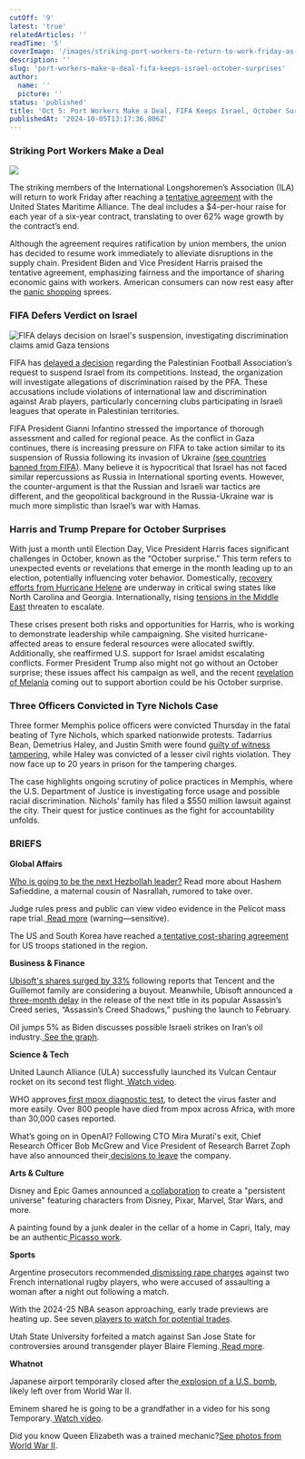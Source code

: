 ```yaml
---
cutOff: '9'
latest: 'true'
relatedArticles: ''
readTime: '5'
coverImage: '/images/striking-port-workers-to-return-to-work-friday-as-negotiators-reach-an-agreement-on-wages-M2OT.webp'
description: ''
slug: 'port-workers-make-a-deal-fifa-keeps-israel-october-surprises'
author:
  name: ''
  picture: ''
status: 'published'
title: 'Oct 5: Port Workers Make a Deal, FIFA Keeps Israel, October Surprises'
publishedAt: '2024-10-05T13:17:36.806Z'
---
```


### Striking Port Workers Make a Deal

![](/images/striking-port-workers-to-return-to-work-friday-as-negotiators-reach-an-agreement-on-wages-c4MT.webp)

The striking members of the International Longshoremen’s Association (ILA) will return to work Friday after reaching a [tentative agreement](https://edition.cnn.com/2024/10/03/business/port-strike-union-deal/index.html) with the United States Maritime Alliance. The deal includes a $4-per-hour raise for each year of a six-year contract, translating to over 62% wage growth by the contract’s end.

Although the agreement requires ratification by union members, the union has decided to resume work immediately to alleviate disruptions in the supply chain. President Biden and Vice President Harris praised the tentative agreement, emphasizing fairness and the importance of sharing economic gains with workers. American consumers can now rest easy after the [panic shopping](https://www.usatoday.com/story/money/shopping/2024/10/02/port-dockworkers-strike-stockpiling-2024/75481058007/) sprees.

### FIFA Defers Verdict on Israel

![FIFA delays decision on Israel's suspension, investigating discrimination claims amid Gaza tensions](/images/fifa-has-again-delayed-a-decision-on-suspending-israel-from-its-competitions-gzMj.webp)

FIFA has [delayed a decision](https://www.dw.com/en/fifa-defers-verdict-on-israel-exclusion-launches-probe/a-70394117) regarding the Palestinian Football Association’s request to suspend Israel from its competitions. Instead, the organization will investigate allegations of discrimination raised by the PFA. These accusations include violations of international law and discrimination against Arab players, particularly concerning clubs participating in Israeli leagues that operate in Palestinian territories.

FIFA President Gianni Infantino stressed the importance of thorough assessment and called for regional peace. As the conflict in Gaza continues, there is increasing pressure on FIFA to take action similar to its suspension of Russia following its invasion of Ukraine [(see countries banned from FIFA)](https://time.com/6234776/countries-banned-world-cup-russia/). Many believe it is hypocritical that Israel has not faced similar repercussions as Russia in International sporting events. However, the counter-argument is that the Russian and Israeli war tactics are different, and the geopolitical background in the Russia-Ukraine war is much more simplistic than Israel’s war with Hamas.

### Harris and Trump Prepare for October Surprises

With just a month until Election Day, Vice President Harris faces significant challenges in October, known as the “October surprise.” This term refers to unexpected events or revelations that emerge in the month leading up to an election, potentially influencing voter behavior. Domestically, [recovery efforts from Hurricane Helene](https://www.presidentialsummary.com/archives/storm-states-visit-russia-targets-journalists-melania-breaks-gop-line) are underway in critical swing states like North Carolina and Georgia. Internationally, rising [tensions in the Middle East](https://www.presidentialsummary.com/archives/3rd-oct-world-view-on-iran-israel-conflict-diddy-faces-new-charges) threaten to escalate.

These crises present both risks and opportunities for Harris, who is working to demonstrate leadership while campaigning. She visited hurricane-affected areas to ensure federal resources were allocated swiftly. Additionally, she reaffirmed U.S. support for Israel amidst escalating conflicts. Former President Trump also might not go without an October surprise; these issues affect his campaign as well, and the recent [revelation of Melania](https://www.newsweek.com/melania-trump-abortion-october-surprise-1963313) coming out to support abortion could be his October surprise.

### Three Officers Convicted in Tyre Nichols Case

Three former Memphis police officers were convicted Thursday in the fatal beating of Tyre Nichols, which sparked nationwide protests. Tadarrius Bean, Demetrius Haley, and Justin Smith were found [guilty of witness tampering](https://time.com/7049240/tyre-nichols-officers-convicted/), while Haley was convicted of a lesser civil rights violation. They now face up to 20 years in prison for the tampering charges.

The case highlights ongoing scrutiny of police practices in Memphis, where the U.S. Department of Justice is investigating force usage and possible racial discrimination. Nichols’ family has filed a $550 million lawsuit against the city. Their quest for justice continues as the fight for accountability unfolds.

### BRIEFS

**Global Affairs**

[Who is going to be the next Hezbollah leader?](https://edition.cnn.com/2024/10/04/middleeast/hashem-safieddine-hezbollah-profile-intl/index.html) Read more about Hashem Safieddine, a maternal cousin of Nasrallah, rumored to take over.

Judge rules press and public can view video evidence in the Pelicot mass rape trial.[ Read more](https://www.bbc.com/news/articles/ce81qj2j3vlo) (warning—sensitive).

The US and South Korea have reached a[ tentative cost-sharing agreement](https://edition.cnn.com/2024/10/04/politics/us-forces-south-korea-cost-sharing-agreement/index.html) for US troops stationed in the region.

**Business & Finance**

[Ubisoft's shares surged by 33%](https://www.cnbc.com/2024/10/04/ubisoft-shares-skyrocket-after-report-tencent-guillemot-family-considering-buyout.html) following reports that Tencent and the Guillemot family are considering a buyout. Meanwhile, Ubisoft announced a[ three-month delay](https://www.gamespot.com/articles/ubisoft-developers-pushed-for-assassins-creed-shadows-delay-report/1100-6526847/) in the release of the next title in its popular Assassin’s Creed series, “Assassin’s Creed Shadows,” pushing the launch to February.

Oil jumps 5% as Biden discusses possible Israeli strikes on Iran’s oil industry.[ See the graph](https://www.bbc.com/news/articles/cx250ygn9ddo).

**Science & Tech**

United Launch Alliance (ULA) successfully launched its Vulcan Centaur rocket on its second test flight.[ Watch video](https://www.space.com/ula-vulcan-centaur-second-test-flight-launch-success).

WHO approves[ first mpox diagnostic test](https://www.dw.com/en/who-approves-first-mpox-diagnostic-test/a-70404386), to detect the virus faster and more easily. Over 800 people have died from mpox across Africa, with more than 30,000 cases reported.

What’s going on in OpenAI? Following CTO Mira Murati's exit, Chief Research Officer Bob McGrew and Vice President of Research Barret Zoph have also announced their[ decisions to leave](https://edition.cnn.com/2024/09/25/tech/openai-technology-chief-mira-murati-leaving/index.html) the company.

**Arts & Culture**

Disney and Epic Games announced a[ collaboration](https://www.theverge.com/2024/10/4/24261555/epic-disney-fortnite-unreal-fest) to create a "persistent universe" featuring characters from Disney, Pixar, Marvel, Star Wars, and more.

A painting found by a junk dealer in the cellar of a home in Capri, Italy, may be an authentic[ Picasso work](https://www.artnews.com/art-news/news/painting-found-capri-authentic-picasso-experts-claim-1234719531/).

**Sports**

Argentine prosecutors recommended[ dismissing rape charges](https://www.france24.com/en/live-news/20241004-prosecutors-seek-dismissal-of-rape-charges-against-french-rugby-players) against two French international rugby players, who were accused of assaulting a woman after a night out following a match.

With the 2024-25 NBA season approaching, early trade previews are heating up. See seven[ players to watch for potential trades](https://www.espn.com/nba/insider/story/_/id/41567924/nba-early-trade-preview-seven-players-watch-2024-25).

Utah State University forfeited a match against San Jose State for controversies around transgender player Blaire Fleming.[ Read more](https://www.boredpanda.com/utah-state-volleyball-team-abandons-womens-match-against-san-jose-over-transgender-player-blaire-fleming/).

**Whatnot**

Japanese airport temporarily closed after the[ explosion of a U.S. bomb](https://www.nbcnews.com/news/world/japan-airport-closed-explosion-us-bomb-likely-dating-world-war-ii-rcna173581), likely left over from World War II.

Eminem shared he is going to be a grandfather in a video for his song Temporary.[ Watch video](https://people.com/eminem-tears-up-as-he-reveals-daughter-hailie-jade-is-pregnant-in-new-music-video-8722849).

Did you know Queen Elizabeth was a trained mechanic?[See photos from World War II](https://www.businessinsider.com/photos-queen-elizabeth-mechanic-world-war-ii-2020-4).